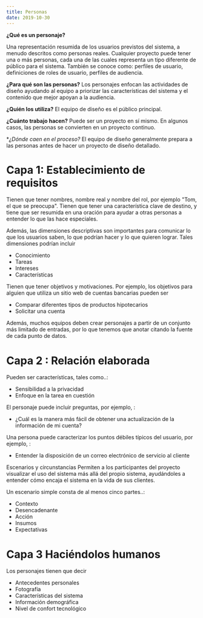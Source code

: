 ```yaml
---
title: Personas
date: 2019-10-30
---
```


**¿Qué es un personaje?**

Una representación resumida de los usuarios previstos del sistema, a menudo descritos como personas reales. Cualquier proyecto puede tener una o más personas, cada una de las cuales representa un tipo diferente de público para el sistema. También se conoce como: perfiles de usuario, definiciones de roles de usuario, perfiles de audiencia.

**¿Para qué son las personas?**
Los personajes enfocan las actividades de diseño ayudando al equipo a priorizar las características del sistema y el contenido que mejor apoyan a la audiencia.

**¿Quién los utiliza?**
El equipo de diseño es el público principal.

**¿Cuánto trabajo hacen?**
Puede ser un proyecto en sí mismo. En algunos casos, las personas se convierten en un proyecto continuo.

**¿Dónde caen en el proceso?*
El equipo de diseño generalmente prepara a las personas antes de hacer un proyecto de diseño detallado.

<h1>Capa 1: Establecimiento de requisitos</h1>

Tienen que tener nombres, nombre real y nombre del rol, por ejemplo "Tom, el que se preocupa".
Tienen que tener una característica clave de destino, y tiene que ser resumida en una oración para ayudar a otras personas a entender lo que las hace especiales.

Además, las dimensiones descriptivas son importantes para comunicar lo que los usuarios saben, lo que podrían hacer y lo que quieren lograr.
Tales dimensiones podrían incluir
- Conocimiento
- Tareas
- Intereses
- Características

Tienen que tener objetivos y motivaciones. Por ejemplo, los objetivos para alguien que utiliza un sitio web de cuentas bancarias pueden ser
- Comparar diferentes tipos de productos hipotecarios
- Solicitar una cuenta

Además, muchos equipos deben crear personajes a partir de un conjunto más limitado de entradas, por lo que tenemos que anotar citando la fuente de cada punto de datos.

<h1>Capa 2 : Relación elaborada</h1>

Pueden ser características, tales como..: 
- Sensibilidad a la privacidad
- Enfoque en la tarea en cuestión

El personaje puede incluir preguntas, por ejemplo, : 
- ¿Cuál es la manera más fácil de obtener una actualización de la información de mi cuenta?

Una persona puede caracterizar los puntos débiles típicos del usuario, por ejemplo, : 
- Entender la disposición de un correo electrónico de servicio al cliente 

Escenarios y circunstancias
Permiten a los participantes del proyecto visualizar el uso del sistema más allá del propio sistema, ayudándoles a entender cómo encaja el sistema en la vida de sus clientes.

Un escenario simple consta de al menos cinco partes..: 
- Contexto
- Desencadenante
- Acción
- Insumos
- Expectativas

<h1>Capa 3 Haciéndolos humanos</h1>

Los personajes tienen que decir
- Antecedentes personales
- Fotografía
- Características del sistema
- Información demográfica
- Nivel de confort tecnológico




